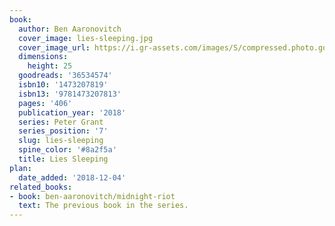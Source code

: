 ```yaml
---
book:
  author: Ben Aaronovitch
  cover_image: lies-sleeping.jpg
  cover_image_url: https://i.gr-assets.com/images/S/compressed.photo.goodreads.com/books/1517326409l/36534574._SX98_.jpg
  dimensions:
    height: 25
  goodreads: '36534574'
  isbn10: '1473207819'
  isbn13: '9781473207813'
  pages: '406'
  publication_year: '2018'
  series: Peter Grant
  series_position: '7'
  slug: lies-sleeping
  spine_color: '#8a2f5a'
  title: Lies Sleeping
plan:
  date_added: '2018-12-04'
related_books:
- book: ben-aaronovitch/midnight-riot
  text: The previous book in the series.
---
```

